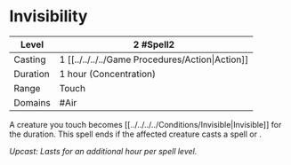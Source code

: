 # Invisibility

| Level     | 2 #Spell2                                        |
| --------- | ------------------------------------------------ |
| Casting   | 1 [[../../../../Game Procedures/Action\|Action]] |
| Duration  | 1 hour (Concentration)                           |
| Range     | Touch                                            |
| Domains   | #Air                                             |

A creature you touch becomes [[../../../../Conditions/Invisible|Invisible]] for the duration. This spell ends if the affected creature casts a spell or .

*Upcast: Lasts for an additional hour per spell level.*